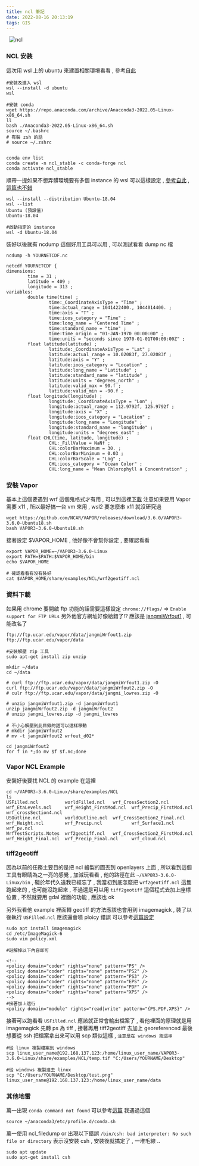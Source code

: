 ```yaml
---
title: ncl 筆記
date: 2022-08-16 20:13:19
tags: GIS
---
```

&nbsp;
![ncl](https://www.ncl.ucar.edu/Applications/Images/wrf_gsn_4_lg.png)
<!-- more -->

### NCL 安裝

這次用 wsl 上的 ubuntu 來建置相關環境看看 , 參考[自此](https://www.ncl.ucar.edu/Download/conda.shtml)
```
#安裝及進入 wsl
wsl --install -d ubuntu
wsl

#安裝 conda
wget https://repo.anaconda.com/archive/Anaconda3-2022.05-Linux-x86_64.sh
ll
bash ./Anaconda3-2022.05-Linux-x86_64.sh
source ~/.bashrc
# 有裝 zsh 的話
# source ~/.zshrc


conda env list
conda create -n ncl_stable -c conda-forge ncl
conda activate ncl_stable
```

順帶一提如果不想弄髒環境要有多個 instance 的 wsl 可以這樣設定 , [參考自此](https://cloudbytes.dev/snippets/how-to-install-multiple-instances-of-ubuntu-in-wsl2) , [這篇也不錯](https://www.codeconcisely.com/posts/how-to-install-multiple-ubuntu-distros-in-wsl2/)
```
wsl --install --distribution Ubuntu-18.04
wsl --list
Ubuntu (預設值)
Ubuntu-18.04

#啟動指定的 instance
wsl -d Ubuntu-18.04
```

裝好以後就有 ncdump 這個好用工具可以用 , 可以測試看看 dump nc 檔
```
ncdump -h YOURNETCDF.nc

netcdf YOURNETCDF {
dimensions:
        time = 31 ;
        latitude = 409 ;
        longitude = 313 ;
variables:
        double time(time) ;
                time:_CoordinateAxisType = "Time" ;
                time:actual_range = 1041422400., 1044014400. ;
                time:axis = "T" ;
                time:ioos_category = "Time" ;
                time:long_name = "Centered Time" ;
                time:standard_name = "time" ;
                time:time_origin = "01-JAN-1970 00:00:00" ;
                time:units = "seconds since 1970-01-01T00:00:00Z" ;
        float latitude(latitude) ;
                latitude:_CoordinateAxisType = "Lat" ;
                latitude:actual_range = 10.02083f, 27.02083f ;
                latitude:axis = "Y" ;
                latitude:ioos_category = "Location" ;
                latitude:long_name = "Latitude" ;
                latitude:standard_name = "latitude" ;
                latitude:units = "degrees_north" ;
                latitude:valid_max = 90.f ;
                latitude:valid_min = -90.f ;
        float longitude(longitude) ;
                longitude:_CoordinateAxisType = "Lon" ;
                longitude:actual_range = 112.9792f, 125.9792f ;
                longitude:axis = "X" ;
                longitude:ioos_category = "Location" ;
                longitude:long_name = "Longitude" ;
                longitude:standard_name = "longitude" ;
                longitude:units = "degrees_east" ;
        float CHL(time, latitude, longitude) ;
                CHL:_FillValue = NaNf ;
                CHL:colorBarMaximum = 30. ;
                CHL:colorBarMinimum = 0.03 ;
                CHL:colorBarScale = "Log" ;
                CHL:ioos_category = "Ocean Color" ;
                CHL:long_name = "Mean Chlorophyll a Concentration" ;
```


### 安裝 Vapor
基本上這個要遇到 wrf 這個鬼格式才有用 , 可以到這裡[下載](https://github.com/NCAR/VAPOR/releases/tag/3.6.0)
注意如果要用 Vapor 需要 x11 , 所以最好搞一台 vm 來用 , wsl2 要怎麼串 x11 就沒研究過
```
wget https://github.com/NCAR/VAPOR/releases/download/3.6.0/VAPOR3-3.6.0-Ubuntu18.sh
bash VAPOR3-3.6.0-Ubuntu18.sh
```

接著設定 $VAPOR_HOME , 他好像不會幫你設定 , 要確認看看
```
export VAPOR_HOME=~/VAPOR3-3.6.0-Linux
export PATH=$PATH:$VAPOR_HOME/bin
echo $VAPOR_HOME

# 確認看看有沒有裝好
cat $VAPOR_HOME/share/examples/NCL/wrf2geotiff.ncl
```

### 資料下載
如果用 chrome 要開啟 ftp 功能的話需要這樣設定 `chrome://flags/` => `Enable support for FTP URLs`
另外他官方網址好像給錯了!? 應該是 [jangmiWrfout1](ftp://ftp.ucar.edu/vapor/data/jangmiWrfout1.zip) , 可能改名了
```
ftp://ftp.ucar.edu/vapor/data/jangmiWrfout1.zip
ftp://ftp.ucar.edu/vapor/data

#安裝解壓 zip 工具
sudo apt-get install zip unzip

mkdir ~/data
cd ~/data

# curl ftp://ftp.ucar.edu/vapor/data/jangmiWrfout1.zip -O
curl ftp://ftp.ucar.edu/vapor/data/jangmiWrfout2.zip -O
# culr ftp://ftp.ucar.edu/vapor/data/jangmi_lowres.zip -O

# unzip jangmiWrfout1.zip -d jangmiWrfout1
unzip jangmiWrfout2.zip -d jangmiWrfout2
# unzip jangmi_lowres.zip -d jangmi_lowres

# 不小心解壓到此目錄的話可以這樣移動
# mkdir jangmiWrfout2
# mv -t jangmiWrfout2 wrfout_d02*

cd jangmiWrfout2
for f in *;do mv $f $f.nc;done
```


### Vapor NCL Example
安裝好後要找 NCL 的 example 在這裡
```
cd ~/VAPOR3-3.6.0-Linux/share/examples/NCL
ls
USFilled.ncl          worldFilled.ncl   wrf_CrossSection2.ncl           wrf_EtaLevels.ncl     wrf_Height_FirstMod.ncl  wrf_Precip_FirstMod.ncl  wrf_crossSection4.ncl
USOutline.ncl         worldOutline.ncl  wrf_CrossSection2_Final.ncl     wrf_Height.ncl        wrf_Precip.ncl           wrf_Surface1.ncl         wrf_pv.ncl
WrfTestScripts.Notes  wrf2geotiff.ncl   wrf_CrossSection2_FirstMod.ncl  wrf_Height_Final.ncl  wrf_Precip_Final.ncl     wrf_cloud.ncl
```



### tiff2geotiff
因為以前的任務主要目的是把 ncl 繪製的圖丟到 openlayers 上面 , 所以看到這個工具有眼睛為之一亮的感覺 , 加減玩看看 , 他的路徑在此 `~/VAPOR3-3.6.0-Linux/bin` , 礙於年代久遠我已經忘了 , 我當初到底怎麼把 `wrf2geotiff.ncl` 這隻跑起來的 , 也可能沒跑起來 , 不過還是可以用 `tiff2geotiff` 這個程式去加上座標位置 , 不然就要用 gdal 裡面的功能 , 應該也 ok

另外我看他 example 裡面轉 geotiff 的方法應該也會用到 imagemagick , 裝了以後執行 `USFilled.ncl` 應該還會噴 ploicy 錯誤
可以參考[這篇設定](https://stackoverflow.com/questions/52998331/imagemagick-security-policy-pdf-blocking-conversion)
```
sudo apt install imagemagick
cd /etc/ImageMagick-6
sudo vim policy.xml

#註解掉以下內容即可

<!--
<policy domain="coder" rights="none" pattern="PS" />
<policy domain="coder" rights="none" pattern="PS2" />
<policy domain="coder" rights="none" pattern="PS3" />
<policy domain="coder" rights="none" pattern="EPS" />
<policy domain="coder" rights="none" pattern="PDF" />
<policy domain="coder" rights="none" pattern="XPS" />
-->
#接著加上這行
<policy domain="module" rights="read|write" pattern="{PS,PDF,XPS}" />
```

接著可以跑看看 `USFilled.ncl` 應該就正常會輸出檔案了 , 看他裡面的原理就是用 imagemagick 先轉 ps 為 tiff , 接著再用 tiff2geotiff 去加上 georeferenced
最後想要從 ssh 把檔案拿出來可以用 scp 類似這樣 , `注意是在 windows 跑這串`
```
#從 linux 複製檔案到 windows
scp linux_user_name@192.168.137.123:/home/linux_user_name/VAPOR3-3.6.0-Linux/share/examples/NCL/temp.tif "C:/Users/YOURNAME/Desktop"

#從 windows 複製進去 linux
scp "C:/Users/YOURNAME/Desktop/test.png" linux_user_name@192.168.137.123:/home/linux_user_name/data
```

### 其他地雷
萬一出現 `conda command not found` 可以參考[這篇](https://stackoverflow.com/questions/35246386/conda-command-not-found)
我遇過這個
```
source ~/anaconda3/etc/profile.d/conda.sh
```


萬一使用 ncl_filedump or 出現以下錯誤 `/bin/csh: bad interpreter: No such file or directory`
表示沒安裝 csh , 安裝後就搞定了 , 一堆毛線 ..
```
sudo apt update
sudo apt-get install csh
```

